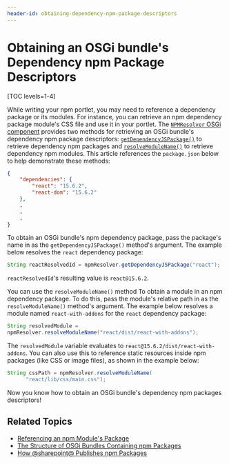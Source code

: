 ```yaml
---
header-id: obtaining-dependency-npm-package-descriptors
---
```


# Obtaining an OSGi bundle's Dependency npm Package Descriptors

[TOC levels=1-4]

While writing your npm portlet, you may need to reference a dependency package 
or its modules. For instance, you can retrieve an npm dependency package 
module's CSS file and use it in your portlet. The 
[`NPMResolver` OSGi component](@app-ref@/foundation/latest/javadocs/com/liferay/frontend/js/loader/modules/extender/npm/NPMResolver.html) 
provides two methods for retrieving an OSGi bundle's dependency npm package 
descriptors:
[`getDependencyJSPackage()`](@app-ref@/foundation/latest/javadocs/com/liferay/frontend/js/loader/modules/extender/npm/NPMResolver.html#getDependencyJSPackage) 
to retrieve dependency npm packages and 
[`resolveModuleName()`](@app-ref@/foundation/latest/javadocs/com/liferay/frontend/js/loader/modules/extender/npm/NPMResolver.html#resolveModuleName) 
to retrieve dependency npm modules. This article references the `package.json` 
below to help demonstrate these methods:

```json
{
	"dependencies": {
		"react": "15.6.2",
		"react-dom": "15.6.2"
	},
	.
	.
	.
}
```

To obtain an OSGi bundle's npm dependency package, pass the package's name in as 
the `getDependencyJSPackage()` method's argument. The example below resolves the 
`react` dependency package:

```java
String reactResolvedId = npmResolver.getDependencyJSPackage("react");
```

`reactResolvedId`'s resulting value is `react@15.6.2`.

You can use the `resolveModuleName()` method To obtain a module in an npm 
dependency package. To do this, pass the module's relative path in as the 
`resolveModuleName()` method's argument. The example below resolves a module 
named `react-with-addons` for the `react` dependency package:

```java
String resolvedModule = 
npmResolver.resolveModuleName("react/dist/react-with-addons");
```

The `resolvedModule` variable evaluates to `react@15.6.2/dist/react-with-addons`. 
You can also use this to reference static resources inside npm packages (like 
CSS or image files), as shown in the example below:

```java
String cssPath = npmResolver.resolveModuleName(
      "react/lib/css/main.css"); 
```

Now you know how to obtain an OSGi bundle's dependency npm packages descriptors! 

## Related Topics

- [Referencing an npm Module's Package](/docs/7-2/frameworks/-/knowledge_base/f/referencing-an-npm-modules-package)
- [The Structure of OSGi Bundles Containing npm Packages](/docs/7-2/reference/-/knowledge_base/r/the-structure-of-osgi-bundles-containing-npm-packages)
- [How @sharepoint@ Publishes npm Packages](/docs/7-2/reference/-/knowledge_base/r/how-the-liferay-npm-bundler-publishes-npm-packages)
